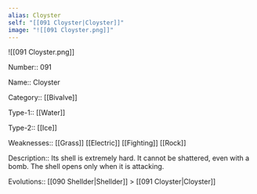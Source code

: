```yaml
---
alias: Cloyster
self: "[[091 Cloyster|Cloyster]]"
image: "![[091 Cloyster.png]]"
---
```


![[091 Cloyster.png]]


Number:: 091

Name:: Cloyster

Category:: [[Bivalve]]

Type-1:: [[Water]]

Type-2:: [[Ice]]

Weaknesses:: [[Grass]] [[Electric]] [[Fighting]] [[Rock]]

Description:: Its shell is extremely hard. It cannot be shattered, even with a bomb. The shell opens only when it is attacking.

Evolutions:: [[090 Shellder|Shellder]] > [[091 Cloyster|Cloyster]]